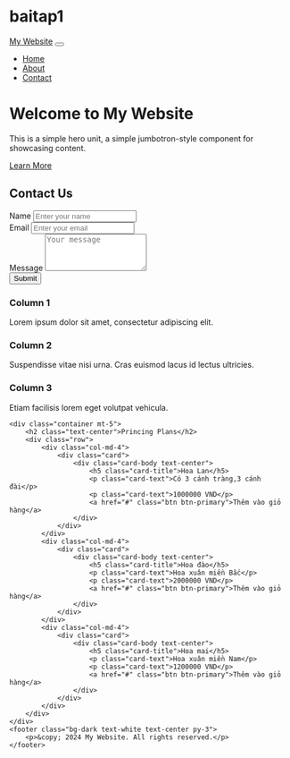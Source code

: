# baitap1
<!DOCTYPE html>
<html lang="en">
<head>
    <meta charset="UTF-8">
    <meta name="viewport" content="width=device-width, initial-scale=1.0">
    <title>Bootstrap 4 Basic Page helloooo</title>
    <!-- Bootstrap CSS -->
    <link rel="stylesheet" href="https://stackpath.bootstrapcdn.com/bootstrap/4.5.2/css/bootstrap.min.css">
    <!-- Optional Custom CSS -->
    <link rel="stylesheet" href="style.css">
</head>
<body>
    <nav class="navbar navbar-expand-lg navbar-dark bg-dark">
        <a class="navbar-brand" href="#">My Website</a>
        <button class="navbar-toggler" type="button" data-toggle="collapse" data-target="#navbarNav" aria-controls="navbarNav" aria-expanded="false" aria-label="Toggle navigation">
            <span class="navbar-toggler-icon"></span>
        </button>
        <div class="collapse navbar-collapse" id="navbarNav">
            <ul class="navbar-nav">
                <li class="nav-item">
                    <a class="nav-link" href="#">Home</a>
                </li>
                <li class="nav-item">
                    <a class="nav-link" href="#">About</a>
                </li>
                <li class="nav-item">
                    <a class="nav-link" href="#">Contact</a>
                </li>
            </ul>
        </div>
    </nav>
    <div class="jumbotron text-center">
        <h1 class="display-4">Welcome to My Website</h1>
        <p class="lead">This is a simple hero unit, a simple jumbotron-style component for showcasing content.</p>
        <a href="#" class="btn btn-primary btn-lg">Learn More</a>
    </div>
    <div class="container mt-5">
        <h2 class="text-center">Contact Us</h2>
        <form>
            <div class="form-group">
                <label for="name">Name</label>
                <input type="text" class="form-control" id="name" placeholder="Enter your name">
            </div>
            <div class="form-group">
                <label for="email">Email</label>
                <input type="email" class="form-control" id="email" placeholder="Enter your email">
            </div>
            <div class="form-group">
                <label for="message">Message</label>
                <textarea  class="form-control" id="message" rows="4" placeholder="Your message"></textarea>
            </div>
            <button type="submit" class="btn btn-primary">Submit</button>
        </form>
    </div>
    <div class="container">
        <div class="row">
            <div class="col-md-4">
                <h3>Column 1</h3>
                <p>Lorem ipsum dolor sit amet, consectetur adipiscing elit.</p>
            </div>
            <div class="col-md-4">
                <h3>Column 2</h3>
                <p>Suspendisse vitae nisi urna. Cras euismod lacus id lectus ultricies.</p>
            </div>
            <div class="col-md-4">
                <h3>Column 3</h3>
                <p>Etiam facilisis lorem eget volutpat vehicula.</p>
            </div>
        </div>
    </div>
  
    <div class="container mt-5">
        <h2 class="text-center">Princing Plans</h2>
        <div class="row">
            <div class="col-md-4">
                <div class="card"> 
                    <div class="card-body text-center">
                        <h5 class="card-title">Hoa Lan</h5>
                        <p class="card-text">Có 3 cánh tràng,3 cánh đài</p>
                        <p class="card-text">1000000 VND</p>
                        <a href="#" class="btn btn-primary">Thêm vào giỏ hàng</a>
                    </div>
                </div>
            </div>
            <div class="col-md-4">
                <div class="card"> 
                    <div class="card-body text-center">
                        <h5 class="card-title">Hoa đào</h5>
                        <p class="card-text">Hoa xuân miền Bắc</p>
                        <p class="card-text">2000000 VND</p>
                        <a href="#" class="btn btn-primary">Thêm vào giỏ hàng</a>
                    </div>
                </div>
            </div>
            <div class="col-md-4">
                <div class="card">
                    <div class="card-body text-center">
                        <h5 class="card-title">Hoa mai</h5>
                        <p class="card-text">Hoa xuân miền Nam</p>
                        <p class="card-text">1200000 VND</p>
                        <a href="#" class="btn btn-primary">Thêm vào giỏ hàng</a>
                    </div>
                </div>
            </div>
        </div>
    </div>
    <footer class="bg-dark text-white text-center py-3">
        <p>&copy; 2024 My Website. All rights reserved.</p>
    </footer>
<!-- jQuery and Bootstrap JavaScript -->
<script src="https://code.jquery.com/jquery-3.5.1.slim.min.js"></script>
<script src="https://cdn.jsdelivr.net/npm/@popperjs/core@2.11.8/dist/umd/popper.min.js"></script>
<script src="https://stackpath.bootstrapcdn.com/bootstrap/4.5.2/js/bootstrap.min.js"></script>
</body>
</html>
               
